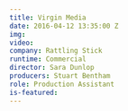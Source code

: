 ```yaml
---
title: Virgin Media
date: 2016-04-12 13:35:00 Z
img: 
video: 
company: Rattling Stick
runtime: Commercial
director: Sara Dunlop
producers: Stuart Bentham
role: Production Assistant
is-featured: 
---
```


